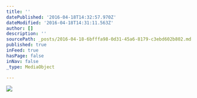 ```yaml
---
title: ''
datePublished: '2016-04-18T14:32:57.970Z'
dateModified: '2016-04-18T14:31:11.563Z'
author: []
description: ''
sourcePath: _posts/2016-04-18-6bfffa98-0d31-45a6-8179-c3ebd602b802.md
published: true
inFeed: true
hasPage: false
inNav: false
_type: MediaObject

---
```

![](https://the-grid-user-content.s3-us-west-2.amazonaws.com/580fab93-1ee0-4f77-8a36-975011c7a4dc.jpg)